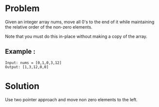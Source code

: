 # Problem

Given an integer array nums, move all 0's to the end of it while maintaining the relative order of the non-zero elements.

Note that you must do this in-place without making a copy of the array.

## Example :

```
Input: nums = [0,1,0,3,12]
Output: [1,3,12,0,0]

```

# Solution

Use two pointer approach and move non zero elements to the left.
